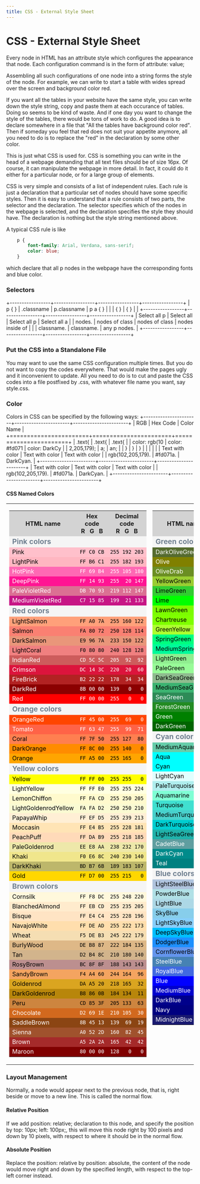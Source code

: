 ```yaml
---
title: CSS - External Style Sheet
---
```


# CSS - External Style Sheet

Every node in HTML has an attribute style which configures the
appearance that node. Each configuration command is in the form of
    attribute: value;

Assembling all such configurations of one node into a string forms the
style of the node. For example, we can write
to start a table with wides spread over the screen and background color
red.

If you want all the tables in your website have the same style, you can
write down the style string, copy and paste them at each occurance of
tables. Doing so seems to be kind of waste. And if one day you want to
change the style of the tables, there would be tons of work to do. A
good idea is to declare somewhere in a file that "All the tables have
background color red". Then if someday you feel that red does not suit
your appetite anymore, all you need to do is to replace the "red" in the
declaration by some other color.

This is just what CSS is used for. CSS is something you can write in the
head of a webpage demanding that all text files should be of size 16px.
Of course, it can manipulate the webpage in more detail. In fact, it
could do it either for a particular node, or for a large group of
elements.

CSS is very simple and consists of a list of independent rules. Each
rule is just a declaration that a particular set of nodes should have
some specific styles. Then it is easy to understand that a rule consists
of two parts, the selector and the declaration. The selector specifies
which of the nodes in the webpage is selected, and the declaration
specifies the style they should have. The declaration is nothing but the
style string mentioned above.

A typical CSS rule is like
```css
    p {
        font-family: Arial, Verdana, sans-serif;
        color: blue;
    }
```

which declare that all p nodes in the webpage have the corresponding
fonts and blue color.
### Selectors

+-----------------+-----------------+-----------------+-----------------+
|     p { }       |     .classname  |     p.classname |     p a { }     |
|                 | { }             |  { }            |                 |
+-----------------+-----------------+-----------------+-----------------+
| Select all p    | Select all      | Select all p    | Select all a    |
| nodes.          | nodes of class  | nodes of class  | nodes inside of |
|                 | classname.      | classname.      | any p nodes.    |
+-----------------+-----------------+-----------------+-----------------+

### Put the CSS into a Standalone File

You may want to use the same CSS configuration multiple times. But you
do not want to copy the codes everywhere. That would make the pages ugly
and it inconvenient to update.
All you need to do is to cut and paste the CSS codes into a file
postfixed by .css, with whatever file name you want, say style.css.
### Color

Colors in CSS can be specified by the following ways:
+-----------------------+-----------------------+-----------------------+
| RGB                   | Hex Code              | Color Name            |
+=======================+=======================+=======================+
|     .text{            |     .text{            |     .text{            |
|         color: rgb(10 |         color: #fd071 |         color: DarkCy |
| 2,205,179);           | a;                    | an;                   |
|     }                 |     }                 |     }                 |
|                       |                       |                       |
| Text with color       | Text with color       | Text with color       |
| rgb(102,205,179).     | \#fd071a.             | DarkCyan.             |
+-----------------------+-----------------------+-----------------------+
| Text with color       | Text with color       | Text with color       |
| rgb(102,205,179).     | \#fd071a.             | DarkCyan.             |
+-----------------------+-----------------------+-----------------------+

#### CSS Named Colors
<table cellpadding="4">
<tbody><tr valign="top">
<td>
<table border="0">
<tbody><tr>
<th style="background:lightgrey">HTML name</th>
<th style="background:lightgrey;">Hex code<br>
R &nbsp; G &nbsp; B</th>
<th style="background:lightgrey">Decimal code<br>
R &nbsp; G &nbsp; B</th>
</tr>
<tr>
<td colspan="3" style="background:whitesmoke; color:slategray; text-align:left;"><span style="font-size: 120%;"><b>Pink colors</b></span></td>
</tr>
<tr style="background:pink;color:black">
<td>Pink</td>
<td><code>FF&nbsp;C0&nbsp;CB</code></td>
<td><code>255&nbsp;192&nbsp;203</code></td>
</tr>
<tr style="background:lightpink;color:black">
<td>LightPink</td>
<td><code>FF&nbsp;B6&nbsp;C1</code></td>
<td><code>255&nbsp;182&nbsp;193</code></td>
</tr>
<tr style="background:hotpink;color:white">
<td>HotPink</td>
<td><code>FF&nbsp;69&nbsp;B4</code></td>
<td><code>255&nbsp;105&nbsp;180</code></td>
</tr>
<tr style="background:deeppink;color:white">
<td>DeepPink</td>
<td><code>FF&nbsp;14&nbsp;93</code></td>
<td><code>255&nbsp;&nbsp;20&nbsp;147</code></td>
</tr>
<tr style="background:palevioletred;color:white">
<td>PaleVioletRed</td>
<td><code>DB&nbsp;70&nbsp;93</code></td>
<td><code>219&nbsp;112&nbsp;147</code></td>
</tr>
<tr style="background:mediumvioletred;color:white">
<td>MediumVioletRed</td>
<td><code>C7&nbsp;15&nbsp;85</code></td>
<td><code>199&nbsp;&nbsp;21&nbsp;133</code></td>
</tr>
<tr>
<td colspan="3" style="background:whitesmoke; color:slategray; text-align:left;"><span style="font-size: 120%;"><b>Red colors</b></span></td>
</tr>
<tr style="background:lightsalmon;color:black">
<td>LightSalmon</td>
<td><code>FF&nbsp;A0&nbsp;7A</code></td>
<td><code>255&nbsp;160&nbsp;122</code></td>
</tr>
<tr style="background:salmon;color:black">
<td>Salmon</td>
<td><code>FA&nbsp;80&nbsp;72</code></td>
<td><code>250&nbsp;128&nbsp;114</code></td>
</tr>
<tr style="background:darksalmon;color:black">
<td>DarkSalmon</td>
<td><code>E9&nbsp;96&nbsp;7A</code></td>
<td><code>233&nbsp;150&nbsp;122</code></td>
</tr>
<tr style="background:lightcoral;color:black">
<td>LightCoral</td>
<td><code>F0&nbsp;80&nbsp;80</code></td>
<td><code>240&nbsp;128&nbsp;128</code></td>
</tr>
<tr style="background:indianred;color:white">
<td>IndianRed</td>
<td><code>CD&nbsp;5C&nbsp;5C</code></td>
<td><code>205&nbsp;&nbsp;92&nbsp;&nbsp;92</code></td>
</tr>
<tr style="background:crimson;color:white;color:white">
<td>Crimson</td>
<td><code>DC&nbsp;14&nbsp;3C</code></td>
<td><code>220&nbsp;&nbsp;20&nbsp;&nbsp;60</code></td>
</tr>
<tr style="background:fireBrick;color:white">
<td>FireBrick</td>
<td><code>B2&nbsp;22&nbsp;22</code></td>
<td><code>178&nbsp;&nbsp;34&nbsp;&nbsp;34</code></td>
</tr>
<tr style="background:darkred;color:white">
<td>DarkRed</td>
<td><code>8B&nbsp;00&nbsp;00</code></td>
<td><code>139&nbsp;&nbsp;&nbsp;0&nbsp;&nbsp;&nbsp;0</code></td>
</tr>
<tr style="background:red;color:white">
<td>Red</td>
<td><code>FF&nbsp;00&nbsp;00</code></td>
<td><code>255&nbsp;&nbsp;&nbsp;0&nbsp;&nbsp;&nbsp;0</code></td>
</tr>
<tr>
<td colspan="3" style="background:whitesmoke; color:slategray; text-align:left;"><span style="font-size: 120%;"><b>Orange colors</b></span></td>
</tr>
<tr style="background:orangered;color:white">
<td>OrangeRed</td>
<td><code>FF&nbsp;45&nbsp;00</code></td>
<td><code>255&nbsp;&nbsp;69&nbsp;&nbsp;&nbsp;0</code></td>
</tr>
<tr style="background:tomato;color:white">
<td>Tomato</td>
<td><code>FF&nbsp;63&nbsp;47</code></td>
<td><code>255&nbsp;&nbsp;99&nbsp;&nbsp;71</code></td>
</tr>
<tr style="background:coral;color:black">
<td>Coral</td>
<td><code>FF&nbsp;7F&nbsp;50</code></td>
<td><code>255&nbsp;127&nbsp;&nbsp;80</code></td>
</tr>
<tr style="background:darkorange;color:black">
<td>DarkOrange</td>
<td><code>FF&nbsp;8C&nbsp;00</code></td>
<td><code>255&nbsp;140&nbsp;&nbsp;&nbsp;0</code></td>
</tr>
<tr style="background:orange;color:black">
<td>Orange</td>
<td><code>FF&nbsp;A5&nbsp;00</code></td>
<td><code>255&nbsp;165&nbsp;&nbsp;&nbsp;0</code></td>
</tr>
<tr>
<td colspan="3" style="background:whitesmoke; color:slategray; text-align:left;"><span style="font-size: 120%;"><b>Yellow colors</b></span></td>
</tr>
<tr style="background:yellow;color:black">
<td>Yellow</td>
<td><code>FF&nbsp;FF&nbsp;00</code></td>
<td><code>255&nbsp;255&nbsp;&nbsp;&nbsp;0</code></td>
</tr>
<tr style="background:lightyellow;color:black">
<td>LightYellow</td>
<td><code>FF&nbsp;FF&nbsp;E0</code></td>
<td><code>255&nbsp;255&nbsp;224</code></td>
</tr>
<tr style="background:lemonchiffon;color:black">
<td>LemonChiffon</td>
<td><code>FF&nbsp;FA&nbsp;CD</code></td>
<td><code>255&nbsp;250&nbsp;205</code></td>
</tr>
<tr style="background:lightgoldenrodyellow;color:black">
<td>LightGoldenrodYellow</td>
<td><code>FA&nbsp;FA&nbsp;D2</code></td>
<td><code>250&nbsp;250&nbsp;210</code></td>
</tr>
<tr style="background:papayawhip;color:black">
<td>PapayaWhip</td>
<td><code>FF&nbsp;EF&nbsp;D5</code></td>
<td><code>255&nbsp;239&nbsp;213</code></td>
</tr>
<tr style="background:moccasin;color:black">
<td>Moccasin</td>
<td><code>FF&nbsp;E4&nbsp;B5</code></td>
<td><code>255&nbsp;228&nbsp;181</code></td>
</tr>
<tr style="background:peachpuff;color:black">
<td>PeachPuff</td>
<td><code>FF&nbsp;DA&nbsp;B9</code></td>
<td><code>255&nbsp;218&nbsp;185</code></td>
</tr>
<tr style="background:palegoldenrod;color:black">
<td>PaleGoldenrod</td>
<td><code>EE&nbsp;E8&nbsp;AA</code></td>
<td><code>238&nbsp;232&nbsp;170</code></td>
</tr>
<tr style="background:khaki;color:black">
<td>Khaki</td>
<td><code>F0&nbsp;E6&nbsp;8C</code></td>
<td><code>240&nbsp;230&nbsp;140</code></td>
</tr>
<tr style="background:darkkhaki;color:black">
<td>DarkKhaki</td>
<td><code>BD&nbsp;B7&nbsp;6B</code></td>
<td><code>189&nbsp;183&nbsp;107</code></td>
</tr>
<tr style="background:gold;color:black">
<td>Gold</td>
<td><code>FF&nbsp;D7&nbsp;00</code></td>
<td><code>255&nbsp;215&nbsp;&nbsp;&nbsp;0</code></td>
</tr>
<tr>
<td colspan="3" style="background:whitesmoke; color:slategray; text-align:left;"><span style="font-size: 120%;"><b>Brown colors</b></span></td>
</tr>
<tr style="background:cornsilk;color:black">
<td>Cornsilk</td>
<td><code>FF&nbsp;F8&nbsp;DC</code></td>
<td><code>255&nbsp;248&nbsp;220</code></td>
</tr>
<tr style="background:blanchedalmond;color:black">
<td>BlanchedAlmond</td>
<td><code>FF&nbsp;EB&nbsp;CD</code></td>
<td><code>255&nbsp;235&nbsp;205</code></td>
</tr>
<tr style="background:bisque;color:black">
<td>Bisque</td>
<td><code>FF&nbsp;E4&nbsp;C4</code></td>
<td><code>255&nbsp;228&nbsp;196</code></td>
</tr>
<tr style="background:navajowhite;color:black">
<td>NavajoWhite</td>
<td><code>FF&nbsp;DE&nbsp;AD</code></td>
<td><code>255&nbsp;222&nbsp;173</code></td>
</tr>
<tr style="background:wheat;color:black">
<td>Wheat</td>
<td><code>F5&nbsp;DE&nbsp;B3</code></td>
<td><code>245&nbsp;222&nbsp;179</code></td>
</tr>
<tr style="background:burlywood;color:black">
<td>BurlyWood</td>
<td><code>DE&nbsp;B8&nbsp;87</code></td>
<td><code>222&nbsp;184&nbsp;135</code></td>
</tr>
<tr style="background:tan;color:black">
<td>Tan</td>
<td><code>D2&nbsp;B4&nbsp;8C</code></td>
<td><code>210&nbsp;180&nbsp;140</code></td>
</tr>
<tr style="background:rosybrown;color:black">
<td>RosyBrown</td>
<td><code>BC&nbsp;8F&nbsp;8F</code></td>
<td><code>188&nbsp;143&nbsp;143</code></td>
</tr>
<tr style="background:sandybrown;color:black">
<td>SandyBrown</td>
<td><code>F4&nbsp;A4&nbsp;60</code></td>
<td><code>244&nbsp;164&nbsp;&nbsp;96</code></td>
</tr>
<tr style="background:goldenrod;color:black">
<td>Goldenrod</td>
<td><code>DA&nbsp;A5&nbsp;20</code></td>
<td><code>218&nbsp;165&nbsp;&nbsp;32</code></td>
</tr>
<tr style="background:darkgoldenrod;color:black">
<td>DarkGoldenrod</td>
<td><code>B8&nbsp;86&nbsp;0B</code></td>
<td><code>184&nbsp;134&nbsp;&nbsp;11</code></td>
</tr>
<tr style="background:Peru;color:black">
<td>Peru</td>
<td><code>CD&nbsp;85&nbsp;3F</code></td>
<td><code>205&nbsp;133&nbsp;&nbsp;63</code></td>
</tr>
<tr style="background:chocolate;color:white">
<td>Chocolate</td>
<td><code>D2&nbsp;69&nbsp;1E</code></td>
<td><code>210&nbsp;105&nbsp;&nbsp;30</code></td>
</tr>
<tr style="background:saddlebrown;color:white">
<td>SaddleBrown</td>
<td><code>8B&nbsp;45&nbsp;13</code></td>
<td><code>139&nbsp;&nbsp;69&nbsp;&nbsp;19</code></td>
</tr>
<tr style="background:sienna;color:white">
<td>Sienna</td>
<td><code>A0&nbsp;52&nbsp;2D</code></td>
<td><code>160&nbsp;&nbsp;82&nbsp;&nbsp;45</code></td>
</tr>
<tr style="background:brown;color:white">
<td>Brown</td>
<td><code>A5&nbsp;2A&nbsp;2A</code></td>
<td><code>165&nbsp;&nbsp;42&nbsp;&nbsp;42</code></td>
</tr>
<tr style="background:maroon;color:white">
<td>Maroon</td>
<td><code>80&nbsp;00&nbsp;00</code></td>
<td><code>128&nbsp;&nbsp;&nbsp;0&nbsp;&nbsp;&nbsp;0</code></td>
</tr>
</tbody></table>
</td>
<td>
<table>
<tbody><tr>
<th style="background:lightgrey">HTML name</th>
<th style="background:lightgrey">Hex code<br>
R &nbsp; G &nbsp; B</th>
<th style="background:lightgrey">Decimal code<br>
R &nbsp; G &nbsp; B</th>
</tr>
<tr>
<td colspan="3" style="background:whitesmoke; color:slategray; text-align:left;"><span style="font-size: 120%;"><b>Green colors</b></span></td>
</tr>
<tr style="background:darkolivegreen;color:white">
<td>DarkOliveGreen</td>
<td><code>55&nbsp;6B&nbsp;2F</code></td>
<td><code>&nbsp;85&nbsp;107&nbsp;&nbsp;47</code></td>
</tr>
<tr style="background:olive;color:white">
<td>Olive</td>
<td><code>80&nbsp;80&nbsp;00</code></td>
<td><code>128&nbsp;128&nbsp;&nbsp;&nbsp;0</code></td>
</tr>
<tr style="background:olivedrab;color:white">
<td>OliveDrab</td>
<td><code>6B&nbsp;8E&nbsp;23</code></td>
<td><code>107&nbsp;142&nbsp;&nbsp;35</code></td>
</tr>
<tr style="background:yellowgreen;color:black">
<td>YellowGreen</td>
<td><code>9A&nbsp;CD&nbsp;32</code></td>
<td><code>154&nbsp;205&nbsp;&nbsp;50</code></td>
</tr>
<tr style="background:limegreen;color:black">
<td>LimeGreen</td>
<td><code>32&nbsp;CD&nbsp;32</code></td>
<td><code>&nbsp;50&nbsp;205&nbsp;&nbsp;50</code></td>
</tr>
<tr style="background:lime;color:black">
<td>Lime</td>
<td><code>00&nbsp;FF&nbsp;00</code></td>
<td><code>&nbsp;&nbsp;0&nbsp;255&nbsp;&nbsp;&nbsp;0</code></td>
</tr>
<tr style="background:lawngreen;color:black">
<td>LawnGreen</td>
<td><code>7C&nbsp;FC&nbsp;00</code></td>
<td><code>124&nbsp;252&nbsp;&nbsp;&nbsp;0</code></td>
</tr>
<tr style="background:chartreuse;color:black">
<td>Chartreuse</td>
<td><code>7F&nbsp;FF&nbsp;00</code></td>
<td><code>127&nbsp;255&nbsp;&nbsp;&nbsp;0</code></td>
</tr>
<tr style="background:greenyellow;color:black">
<td>GreenYellow</td>
<td><code>AD&nbsp;FF&nbsp;2F</code></td>
<td><code>173&nbsp;255&nbsp;&nbsp;47</code></td>
</tr>
<tr style="background:springgreen;color:black">
<td>SpringGreen</td>
<td><code>00&nbsp;FF&nbsp;7F</code></td>
<td><code>&nbsp;&nbsp;0&nbsp;255&nbsp;127</code></td>
</tr>
<tr style="background:mediumspringgreen;color:black">
<td>MediumSpringGreen</td>
<td><code>00&nbsp;FA&nbsp;9A</code></td>
<td><code>&nbsp;&nbsp;0&nbsp;250&nbsp;154</code></td>
</tr>
<tr style="background:lightgreen;color:black">
<td>LightGreen</td>
<td><code>90&nbsp;EE&nbsp;90</code></td>
<td><code>144&nbsp;238&nbsp;144</code></td>
</tr>
<tr style="background:palegreen;color:black">
<td>PaleGreen</td>
<td><code>98&nbsp;FB&nbsp;98</code></td>
<td><code>152&nbsp;251&nbsp;152</code></td>
</tr>
<tr style="background:darkseagreen;color:black">
<td>DarkSeaGreen</td>
<td><code>8F&nbsp;BC&nbsp;8F</code></td>
<td><code>143&nbsp;188&nbsp;143</code></td>
</tr>
<tr style="background:mediumseagreen;color:black">
<td>MediumSeaGreen</td>
<td><code>3C&nbsp;B3&nbsp;71</code></td>
<td><code>&nbsp;60&nbsp;179&nbsp;113</code></td>
</tr>
<tr style="background:seagreen;color:white">
<td>SeaGreen</td>
<td><code>2E&nbsp;8B&nbsp;57</code></td>
<td><code>&nbsp;46&nbsp;139&nbsp;&nbsp;87</code></td>
</tr>
<tr style="background:forestgreen;color:white">
<td>ForestGreen</td>
<td><code>22&nbsp;8B&nbsp;22</code></td>
<td><code>&nbsp;34&nbsp;139&nbsp;&nbsp;34</code></td>
</tr>
<tr style="background:green;color:white">
<td>Green</td>
<td><code>00&nbsp;80&nbsp;00</code></td>
<td><code>&nbsp;&nbsp;0&nbsp;128&nbsp;&nbsp;&nbsp;0</code></td>
</tr>
<tr style="background:darkgreen;color:white">
<td>DarkGreen</td>
<td><code>00&nbsp;64&nbsp;00</code></td>
<td><code>&nbsp;&nbsp;0&nbsp;100&nbsp;&nbsp;&nbsp;0</code></td>
</tr>
<tr>
<td colspan="3" style="background:whitesmoke; color:slategray; text-align:left;"><span style="font-size: 120%;"><b>Cyan colors</b></span></td>
</tr>
<tr style="background:mediumaquamarine;color:black">
<td>MediumAquamarine</td>
<td><code>66&nbsp;CD&nbsp;AA</code></td>
<td><code>102&nbsp;205&nbsp;170</code></td>
</tr>
<tr style="background:aqua;color:black">
<td>Aqua</td>
<td><code>00&nbsp;FF&nbsp;FF</code></td>
<td><code>&nbsp;&nbsp;0&nbsp;255&nbsp;255</code></td>
</tr>
<tr style="background:cyan;color:black">
<td>Cyan</td>
<td><code>00&nbsp;FF&nbsp;FF</code></td>
<td><code>&nbsp;&nbsp;0&nbsp;255&nbsp;255</code></td>
</tr>
<tr style="background:lightcyan;color:black">
<td>LightCyan</td>
<td><code>E0&nbsp;FF&nbsp;FF</code></td>
<td><code>224&nbsp;255&nbsp;255</code></td>
</tr>
<tr style="background:paleturquoise;color:black">
<td>PaleTurquoise</td>
<td><code>AF&nbsp;EE&nbsp;EE</code></td>
<td><code>175&nbsp;238&nbsp;238</code></td>
</tr>
<tr style="background:aquamarine;color:black">
<td>Aquamarine</td>
<td><code>7F&nbsp;FF&nbsp;D4</code></td>
<td><code>127&nbsp;255&nbsp;212</code></td>
</tr>
<tr style="background:turquoise;color:black">
<td>Turquoise</td>
<td><code>40&nbsp;E0&nbsp;D0</code></td>
<td><code>&nbsp;64&nbsp;224&nbsp;208</code></td>
</tr>
<tr style="background:mediumturquoise;color:black">
<td>MediumTurquoise</td>
<td><code>48&nbsp;D1&nbsp;CC</code></td>
<td><code>&nbsp;72&nbsp;209&nbsp;204</code></td>
</tr>
<tr style="background:darkturquoise;color:black">
<td>DarkTurquoise</td>
<td><code>00&nbsp;CE&nbsp;D1</code></td>
<td><code>&nbsp;&nbsp;0&nbsp;206&nbsp;209</code></td>
</tr>
<tr style="background:lightseagreen;color:black">
<td>LightSeaGreen</td>
<td><code>20&nbsp;B2&nbsp;AA</code></td>
<td><code>&nbsp;32&nbsp;178&nbsp;170</code></td>
</tr>
<tr style="background:cadetblue;color:white">
<td>CadetBlue</td>
<td><code>5F&nbsp;9E&nbsp;A0</code></td>
<td><code>&nbsp;95&nbsp;158&nbsp;160</code></td>
</tr>
<tr style="background:darkcyan;color:white">
<td>DarkCyan</td>
<td><code>00&nbsp;8B&nbsp;8B</code></td>
<td><code>&nbsp;&nbsp;0&nbsp;139&nbsp;139</code></td>
</tr>
<tr style="background:teal;color:white">
<td>Teal</td>
<td><code>00&nbsp;80&nbsp;80</code></td>
<td><code>&nbsp;&nbsp;0&nbsp;128&nbsp;128</code></td>
</tr>
<tr>
<td colspan="3" style="background:whitesmoke; color:slategray; text-align:left;"><span style="font-size: 120%;"><b>Blue colors</b></span></td>
</tr>
<tr style="background:lightsteelblue;color:black">
<td>LightSteelBlue</td>
<td><code>B0&nbsp;C4&nbsp;DE</code></td>
<td><code>176&nbsp;196&nbsp;222</code></td>
</tr>
<tr style="background:powderblue;color:black">
<td>PowderBlue</td>
<td><code>B0&nbsp;E0&nbsp;E6</code></td>
<td><code>176&nbsp;224&nbsp;230</code></td>
</tr>
<tr style="background:lightblue;color:black">
<td>LightBlue</td>
<td><code>AD&nbsp;D8&nbsp;E6</code></td>
<td><code>173&nbsp;216&nbsp;230</code></td>
</tr>
<tr style="background:skyblue;color:black">
<td>SkyBlue</td>
<td><code>87&nbsp;CE&nbsp;EB</code></td>
<td><code>135&nbsp;206&nbsp;235</code></td>
</tr>
<tr style="background:lightskyblue;color:black">
<td>LightSkyBlue</td>
<td><code>87&nbsp;CE&nbsp;FA</code></td>
<td><code>135&nbsp;206&nbsp;250</code></td>
</tr>
<tr style="background:deepskyblue;color:black">
<td>DeepSkyBlue</td>
<td><code>00&nbsp;BF&nbsp;FF</code></td>
<td><code>&nbsp;&nbsp;0&nbsp;191&nbsp;255</code></td>
</tr>
<tr style="background:dodgerblue;color:black">
<td>DodgerBlue</td>
<td><code>1E&nbsp;90&nbsp;FF</code></td>
<td><code>&nbsp;30&nbsp;144&nbsp;255</code></td>
</tr>
<tr style="background:cornflowerblue;color:black">
<td>CornflowerBlue</td>
<td><code>64&nbsp;95&nbsp;ED</code></td>
<td><code>100&nbsp;149&nbsp;237</code></td>
</tr>
<tr style="background:steelblue;color:white">
<td>SteelBlue</td>
<td><code>46&nbsp;82&nbsp;B4</code></td>
<td><code>&nbsp;70&nbsp;130&nbsp;180</code></td>
</tr>
<tr style="background:royalblue;color:white">
<td>RoyalBlue</td>
<td><code>41&nbsp;69&nbsp;E1</code></td>
<td><code>&nbsp;65&nbsp;105&nbsp;225</code></td>
</tr>
<tr style="background:blue;color:white">
<td>Blue</td>
<td><code>00&nbsp;00&nbsp;FF</code></td>
<td><code>&nbsp;&nbsp;0&nbsp;&nbsp;&nbsp;0&nbsp;255</code></td>
</tr>
<tr style="background:mediumblue;color:white">
<td>MediumBlue</td>
<td><code>00&nbsp;00&nbsp;CD</code></td>
<td><code>&nbsp;&nbsp;0&nbsp;&nbsp;&nbsp;0&nbsp;205</code></td>
</tr>
<tr style="background:darkblue;color:white">
<td>DarkBlue</td>
<td><code>00&nbsp;00&nbsp;8B</code></td>
<td><code>&nbsp;&nbsp;0&nbsp;&nbsp;&nbsp;0&nbsp;139</code></td>
</tr>
<tr style="background:navy;color:white">
<td>Navy</td>
<td><code>00&nbsp;00&nbsp;80</code></td>
<td><code>&nbsp;&nbsp;0&nbsp;&nbsp;&nbsp;0&nbsp;128</code></td>
</tr>
<tr style="background:midnightblue;color:white">
<td>MidnightBlue</td>
<td><code>19&nbsp;19&nbsp;70</code></td>
<td><code>&nbsp;25&nbsp;&nbsp;25&nbsp;112</code></td>
</tr>
</tbody></table>
</td>
<td>
<table>
<tbody><tr>
<th style="background:lightgrey">HTML name</th>
<th style="background:lightgrey">Hex code<br>
R &nbsp; G &nbsp; B</th>
<th style="background:lightgrey">Decimal code<br>
R &nbsp; G &nbsp; B</th>
</tr>
<tr>
<td colspan="3" style="background:whitesmoke; color:slategray; text-align:left;"><span style="font-size: 120%;"><b>Purple/Violet/Magenta colors</b></span></td>
</tr>
<tr style="background:lavender;color:black">
<td>Lavender</td>
<td><code>E6&nbsp;E6&nbsp;FA</code></td>
<td><code>230&nbsp;230&nbsp;250</code></td>
</tr>
<tr style="background:thistle;color:black">
<td>Thistle</td>
<td><code>D8&nbsp;BF&nbsp;D8</code></td>
<td><code>216&nbsp;191&nbsp;216</code></td>
</tr>
<tr style="background:plum;color:black">
<td>Plum</td>
<td><code>DD&nbsp;A0&nbsp;DD</code></td>
<td><code>221&nbsp;160&nbsp;221</code></td>
</tr>
<tr style="background:violet;color:black">
<td>Violet</td>
<td><code>EE&nbsp;82&nbsp;EE</code></td>
<td><code>238&nbsp;130&nbsp;238</code></td>
</tr>
<tr style="background:orchid;color:black">
<td>Orchid</td>
<td><code>DA&nbsp;70&nbsp;D6</code></td>
<td><code>218&nbsp;112&nbsp;214</code></td>
</tr>
<tr style="background:fuchsia;color:black">
<td>Fuchsia</td>
<td><code>FF&nbsp;00&nbsp;FF</code></td>
<td><code>255&nbsp;&nbsp;&nbsp;0&nbsp;255</code></td>
</tr>
<tr style="background:Magenta;color:black">
<td>Magenta</td>
<td><code>FF&nbsp;00&nbsp;FF</code></td>
<td><code>255&nbsp;&nbsp;&nbsp;0&nbsp;255</code></td>
</tr>
<tr style="background:mediumorchid;color:white">
<td>MediumOrchid</td>
<td><code>BA&nbsp;55&nbsp;D3</code></td>
<td><code>186&nbsp;&nbsp;85&nbsp;211</code></td>
</tr>
<tr style="background:mediumpurple;color:white">
<td>MediumPurple</td>
<td><code>93&nbsp;70&nbsp;DB</code></td>
<td><code>147&nbsp;112&nbsp;219</code></td>
</tr>
<tr style="background:blueviolet;color:white">
<td>BlueViolet</td>
<td><code>8A&nbsp;2B&nbsp;E2</code></td>
<td><code>138&nbsp;&nbsp;43&nbsp;226</code></td>
</tr>
<tr style="background:darkviolet;color:white">
<td>DarkViolet</td>
<td><code>94&nbsp;00&nbsp;D3</code></td>
<td><code>148&nbsp;&nbsp;&nbsp;0&nbsp;211</code></td>
</tr>
<tr style="background:darkorchid;color:white">
<td>DarkOrchid</td>
<td><code>99&nbsp;32&nbsp;CC</code></td>
<td><code>153&nbsp;&nbsp;50&nbsp;204</code></td>
</tr>
<tr style="background:darkmagenta;color:white">
<td>DarkMagenta</td>
<td><code>8B&nbsp;00&nbsp;8B</code></td>
<td><code>139&nbsp;&nbsp;&nbsp;0&nbsp;139</code></td>
</tr>
<tr style="background:purple;color:white">
<td>Purple</td>
<td><code>80&nbsp;00&nbsp;80</code></td>
<td><code>128&nbsp;&nbsp;&nbsp;0&nbsp;128</code></td>
</tr>
<tr style="background:indigo;color:white">
<td>Indigo</td>
<td><code>4B&nbsp;00&nbsp;82</code></td>
<td><code>&nbsp;75&nbsp;&nbsp;&nbsp;0&nbsp;130</code></td>
</tr>
<tr style="background:darkslateblue;color:white">
<td>DarkSlateBlue</td>
<td><code>48&nbsp;3D&nbsp;8B</code></td>
<td><code>&nbsp;72&nbsp;&nbsp;61&nbsp;139</code></td>
</tr>
<tr style="background:#663399;color:white">
<td>RebeccaPurple</td>
<td><code>66&nbsp;33&nbsp;99</code></td>
<td><code>102&nbsp;&nbsp;51&nbsp;153</code></td>
</tr>
<tr style="background:slateblue;color:white">
<td>SlateBlue</td>
<td><code>6A&nbsp;5A&nbsp;CD</code></td>
<td><code>106&nbsp;&nbsp;90&nbsp;205</code></td>
</tr>
<tr style="background:mediumslateblue;color:white">
<td>MediumSlateBlue</td>
<td><code>7B&nbsp;68&nbsp;EE</code></td>
<td><code>123&nbsp;104&nbsp;238</code></td>
</tr>
<tr>
<td colspan="3" style="background:whitesmoke; color:slategray; text-align:left;"><span style="font-size: 120%;"><b>White colors</b></span></td>
</tr>
<tr style="background:white;color:black">
<td>White</td>
<td><code>FF&nbsp;FF&nbsp;FF</code></td>
<td><code>255&nbsp;255&nbsp;255</code></td>
</tr>
<tr style="background:snow;color:black">
<td>Snow</td>
<td><code>FF&nbsp;FA&nbsp;FA</code></td>
<td><code>255&nbsp;250&nbsp;250</code></td>
</tr>
<tr style="background:honeydew;color:black">
<td>Honeydew</td>
<td><code>F0&nbsp;FF&nbsp;F0</code></td>
<td><code>240&nbsp;255&nbsp;240</code></td>
</tr>
<tr style="background:mintcream;color:black">
<td>MintCream</td>
<td><code>F5&nbsp;FF&nbsp;FA</code></td>
<td><code>245&nbsp;255&nbsp;250</code></td>
</tr>
<tr style="background:azure;color:black">
<td>Azure</td>
<td><code>F0&nbsp;FF&nbsp;FF</code></td>
<td><code>240&nbsp;255&nbsp;255</code></td>
</tr>
<tr style="background:aliceblue;color:black">
<td>AliceBlue</td>
<td><code>F0&nbsp;F8&nbsp;FF</code></td>
<td><code>240&nbsp;248&nbsp;255</code></td>
</tr>
<tr style="background:ghostwhite;color:black">
<td>GhostWhite</td>
<td><code>F8&nbsp;F8&nbsp;FF</code></td>
<td><code>248&nbsp;248&nbsp;255</code></td>
</tr>
<tr style="background:whitesmoke;color:black">
<td>WhiteSmoke</td>
<td><code>F5&nbsp;F5&nbsp;F5</code></td>
<td><code>245&nbsp;245&nbsp;245</code></td>
</tr>
<tr style="background:seashell;color:black">
<td>Seashell</td>
<td><code>FF&nbsp;F5&nbsp;EE</code></td>
<td><code>255&nbsp;245&nbsp;238</code></td>
</tr>
<tr style="background:beige;color:black">
<td>Beige</td>
<td><code>F5&nbsp;F5&nbsp;DC</code></td>
<td><code>245&nbsp;245&nbsp;220</code></td>
</tr>
<tr style="background:oldlace;color:black">
<td>OldLace</td>
<td><code>FD&nbsp;F5&nbsp;E6</code></td>
<td><code>253&nbsp;245&nbsp;230</code></td>
</tr>
<tr style="background:floralwhite;color:black">
<td>FloralWhite</td>
<td><code>FF&nbsp;FA&nbsp;F0</code></td>
<td><code>255&nbsp;250&nbsp;240</code></td>
</tr>
<tr style="background:ivory;color:black">
<td>Ivory</td>
<td><code>FF&nbsp;FF&nbsp;F0</code></td>
<td><code>255&nbsp;255&nbsp;240</code></td>
</tr>
<tr style="background:antiquewhite;color:black">
<td>AntiqueWhite</td>
<td><code>FA&nbsp;EB&nbsp;D7</code></td>
<td><code>250&nbsp;235&nbsp;215</code></td>
</tr>
<tr style="background:linen;color:black">
<td>Linen</td>
<td><code>FA&nbsp;F0&nbsp;E6</code></td>
<td><code>250&nbsp;240&nbsp;230</code></td>
</tr>
<tr style="background:lavenderblush;color:black">
<td>LavenderBlush</td>
<td><code>FF&nbsp;F0&nbsp;F5</code></td>
<td><code>255&nbsp;240&nbsp;245</code></td>
</tr>
<tr style="background:mistyrose;color:black">
<td>MistyRose</td>
<td><code>FF&nbsp;E4&nbsp;E1</code></td>
<td><code>255&nbsp;228&nbsp;225</code></td>
</tr>
<tr>
<td colspan="3" style="background:whitesmoke; color:slategray; text-align:left;"><span style="font-size: 120%;"><b>Gray/Black colors</b></span></td>
</tr>
<tr style="background:gainsboro;color:black">
<td>Gainsboro</td>
<td><code>DC&nbsp;DC&nbsp;DC</code></td>
<td><code>220&nbsp;220&nbsp;220</code></td>
</tr>
<tr style="background:lightgrey; color:black;">
<td>LightGrey</td>
<td><code>D3&nbsp;D3&nbsp;D3</code></td>
<td><code>211&nbsp;211&nbsp;211</code></td>
</tr>
<tr style="background:silver;color:black">
<td>Silver</td>
<td><code>C0&nbsp;C0&nbsp;C0</code></td>
<td><code>192&nbsp;192&nbsp;192</code></td>
</tr>
<tr style="background:darkgray; color:black;">
<td>DarkGray</td>
<td><code>A9&nbsp;A9&nbsp;A9</code></td>
<td><code>169&nbsp;169&nbsp;169</code></td>
</tr>
<tr style="background:gray;color:white">
<td>Gray</td>
<td><code>80&nbsp;80&nbsp;80</code></td>
<td><code>128&nbsp;128&nbsp;128</code></td>
</tr>
<tr style="background:dimgray; color:white;">
<td>DimGray</td>
<td><code>69&nbsp;69&nbsp;69</code></td>
<td><code>105&nbsp;105&nbsp;105</code></td>
</tr>
<tr style="background:lightslategray; color:white;">
<td>LightSlateGray</td>
<td><code>77&nbsp;88&nbsp;99</code></td>
<td><code>119&nbsp;136&nbsp;153</code></td>
</tr>
<tr style="background:slategray; color:white;">
<td>SlateGray</td>
<td><code>70&nbsp;80&nbsp;90</code></td>
<td><code>112&nbsp;128&nbsp;144</code></td>
</tr>
<tr style="background:darkslategray; color:white;">
<td>DarkSlateGray</td>
<td><code>2F&nbsp;4F&nbsp;4F</code></td>
<td><code>&nbsp;47&nbsp;&nbsp;79&nbsp;&nbsp;79</code></td>
</tr>
<tr style="background:black;color:white">
<td>Black</td>
<td><code>00&nbsp;00&nbsp;00</code></td>
<td><code>&nbsp;&nbsp;0&nbsp;&nbsp;&nbsp;0&nbsp;&nbsp;&nbsp;0</code></td>
</tr>
</tbody></table>
</td>
</tr>
</tbody></table>

### Layout Management

Normally, a node would appear next to the previous node, that is, right
beside or move to a new line. This is called the normal flow.
#### Relative Position

If we add position: relative; declaration to this node, and specify the
position by top: 10px; left: 100px;, this will move this node right by
100 pixels and down by 10 pixels, with respect to where it should be in
the normal flow.
#### Absolute Position

Replace the position: relative by position: absolute, the content of the
node would move right and down by the specified length, with respect to
the top-left corner instead.

